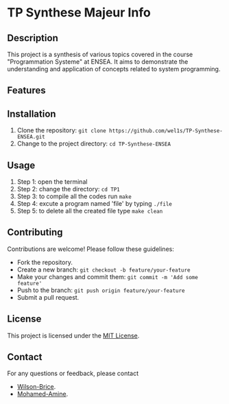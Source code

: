 # TP Synthese Majeur Info

## Description

This project is a synthesis of various topics covered in the course "Programmation Systeme" at ENSEA. It aims to demonstrate the understanding and application of concepts related to system programming.

## Features


## Installation

1. Clone the repository: `git clone https://github.com/wel1s/TP-Synthese-ENSEA.git`
2. Change to the project directory: `cd TP-Synthese-ENSEA`

## Usage

1. Step 1: open the terminal 
2. Step 2: change the directory: `cd TP1`
3. Step 3: to compile all the codes run `make`
4. Step 4: excute a program named 'file' by typing `./file`
5. Step 5: to delete all the created file type `make clean` 

## Contributing

Contributions are welcome! Please follow these guidelines:
- Fork the repository.
- Create a new branch: `git checkout -b feature/your-feature`
- Make your changes and commit them: `git commit -m 'Add some feature'`
- Push to the branch: `git push origin feature/your-feature`
- Submit a pull request.

## License

This project is licensed under the [MIT License](https://opensource.org/licenses/MIT).

## Contact

For any questions or feedback, please contact 
- [Wilson-Brice](mailto:wilsonbrice.keuguedongmo@ensea.fr).
- [Mohamed-Amine](mailto:mohamedamine.elhail@ensea.fr).

